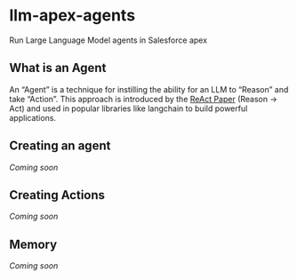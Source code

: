 # llm-apex-agents
Run Large Language Model agents in Salesforce apex

## What is an Agent
An “Agent” is a technique for instilling the ability for an LLM to “Reason” and take “Action”.  This approach is introduced by the [ReAct Paper](https://arxiv.org/pdf/2210.03629.pdf) (Reason → Act)  and used in popular libraries like langchain to build powerful applications.

## Creating an agent

*Coming soon*

## Creating Actions

*Coming soon*

## Memory

*Coming soon*
